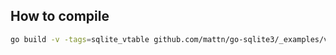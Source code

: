## How to compile

```bash
go build -v -tags=sqlite_vtable github.com/mattn/go-sqlite3/_examples/vtable
```
